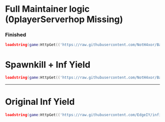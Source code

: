 # Full Maintainer logic (0playerServerhop Missing)
### Finished
```lua
loadstring(game:HttpGet(('https://raw.githubusercontent.com/NotH4xor/Bahasf/refs/heads/main/Inf%20Yield/Finished'),true))()
```

# Spawnkill + Inf Yield
```lua
loadstring(game:HttpGet(('https://raw.githubusercontent.com/NotH4xor/Bahasf/main/Inf%20Yield/Beta'),true))()
```






---
# Original Inf Yield
```lua
loadstring(game:HttpGet(('https://raw.githubusercontent.com/EdgeIY/infiniteyield/master/source'),true))()
```
